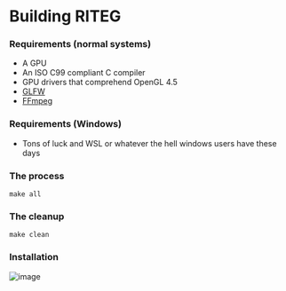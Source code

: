 # Building RITEG
### Requirements (normal systems)
* A GPU
* An ISO C99 compliant C compiler
* GPU drivers that comprehend OpenGL 4.5
* [GLFW](https://www.glfw.org/)
* [FFmpeg](https://ffmpeg.org/)

### Requirements (Windows)
* Tons of luck and WSL or whatever the hell windows users have these days

### The process
```
make all
```

### The cleanup
```
make clean
```

### Installation
![image](00_building_img01.png)
